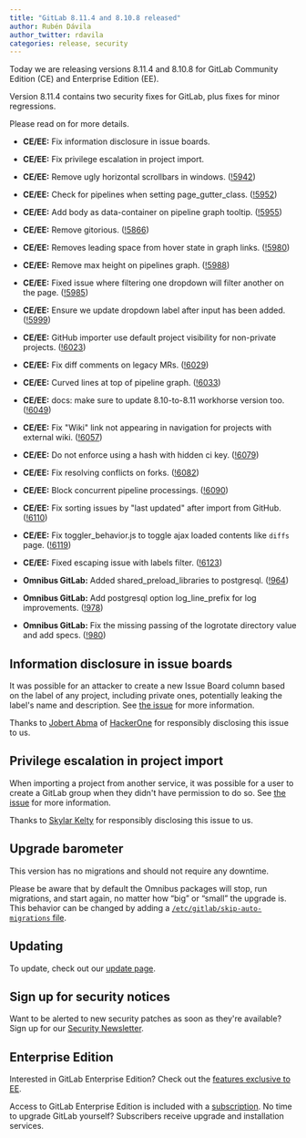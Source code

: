 ```yaml
---
title: "GitLab 8.11.4 and 8.10.8 released"
author: Rubén Dávila
author_twitter: rdavila
categories: release, security
---
```


Today we are releasing versions 8.11.4 and 8.10.8 for GitLab Community
Edition (CE) and Enterprise Edition (EE).

Version 8.11.4 contains two security fixes for GitLab, plus fixes for minor
regressions.

Please read on for more details.

<!-- more -->

- **CE/EE:** Fix information disclosure in issue boards.
- **CE/EE:** Fix privilege escalation in project import.
- **CE/EE:** Remove ugly horizontal scrollbars in windows. ([!5942])
- **CE/EE:** Check for pipelines when setting page_gutter_class. ([!5952])
- **CE/EE:** Add body as data-container on pipeline graph tooltip. ([!5955])
- **CE/EE:** Remove gitorious. ([!5866])
- **CE/EE:** Removes leading space from hover state in graph links. ([!5980])
- **CE/EE:** Remove max height on pipelines graph. ([!5988])
- **CE/EE:** Fixed issue where filtering one dropdown will filter another on the page. ([!5985])
- **CE/EE:** Ensure we update dropdown label after input has been added. ([!5999])
- **CE/EE:** GitHub importer use default project visibility for non-private projects. ([!6023])
- **CE/EE:** Fix diff comments on legacy MRs. ([!6029])
- **CE/EE:** Curved lines at top of pipeline graph. ([!6033])
- **CE/EE:** docs: make sure to update 8.10-to-8.11 workhorse version too. ([!6049])
- **CE/EE:** Fix "Wiki" link not appearing in navigation for projects with external wiki. ([!6057])
- **CE/EE:** Do not enforce using a hash with hidden ci key. ([!6079])
- **CE/EE:** Fix resolving conflicts on forks. ([!6082])
- **CE/EE:** Block concurrent pipeline processings. ([!6090])
- **CE/EE:** Fix sorting issues by "last updated" after import from GitHub. ([!6110])
- **CE/EE:** Fix toggler_behavior.js to toggle ajax loaded contents like `diffs` page. ([!6119])
- **CE/EE:** Fixed escaping issue with labels filter. ([!6123])

- **Omnibus GitLab:** Added shared_preload_libraries to postgresql. ([!964])
- **Omnibus GitLab:** Add postgresql option log_line_prefix for log improvements. ([!978])
- **Omnibus GitLab:** Fix the missing passing of the logrotate directory value and add specs. ([!980])

[!5942]: https://gitlab.com/gitlab-org/gitlab-ce/merge_requests/5942
[!5952]: https://gitlab.com/gitlab-org/gitlab-ce/merge_requests/5952
[!5955]: https://gitlab.com/gitlab-org/gitlab-ce/merge_requests/5955
[!5866]: https://gitlab.com/gitlab-org/gitlab-ce/merge_requests/5866
[!5980]: https://gitlab.com/gitlab-org/gitlab-ce/merge_requests/5980
[!5988]: https://gitlab.com/gitlab-org/gitlab-ce/merge_requests/5988
[!5985]: https://gitlab.com/gitlab-org/gitlab-ce/merge_requests/5985
[!5999]: https://gitlab.com/gitlab-org/gitlab-ce/merge_requests/5999
[!6023]: https://gitlab.com/gitlab-org/gitlab-ce/merge_requests/6023
[!6029]: https://gitlab.com/gitlab-org/gitlab-ce/merge_requests/6029
[!6033]: https://gitlab.com/gitlab-org/gitlab-ce/merge_requests/6033
[!6049]: https://gitlab.com/gitlab-org/gitlab-ce/merge_requests/6049
[!6057]: https://gitlab.com/gitlab-org/gitlab-ce/merge_requests/6057
[!6079]: https://gitlab.com/gitlab-org/gitlab-ce/merge_requests/6079
[!6082]: https://gitlab.com/gitlab-org/gitlab-ce/merge_requests/6082
[!6090]: https://gitlab.com/gitlab-org/gitlab-ce/merge_requests/6090
[!6110]: https://gitlab.com/gitlab-org/gitlab-ce/merge_requests/6110
[!6119]: https://gitlab.com/gitlab-org/gitlab-ce/merge_requests/6119
[!6123]: https://gitlab.com/gitlab-org/gitlab-ce/merge_requests/6123

[!964]: https://gitlab.com/gitlab-org/omnibus-gitlab/merge_requests/964
[!978]: https://gitlab.com/gitlab-org/omnibus-gitlab/merge_requests/978
[!980]: https://gitlab.com/gitlab-org/omnibus-gitlab/merge_requests/980

## Information disclosure in issue boards

It was possible for an attacker to create a new Issue Board column based on the
label of any project, including private ones, potentially leaking the label's
name and description. See [the issue][21167] for more information.

Thanks to [Jobert Abma](https://twitter.com/jobertabma) of
[HackerOne](https://hackerone.com/jobert) for responsibly disclosing this issue
to us.

[21167]: https://gitlab.com/gitlab-org/gitlab-ce/issues/21167

## Privilege escalation in project import

When importing a project from another service, it was possible for a user to
create a GitLab group when they didn't have permission to do so. See [the
issue][21457] for more information.

Thanks to [Skylar Kelty](https://hackerone.com/skylarkelty) for responsibly
disclosing this issue to us.

[21457]: https://gitlab.com/gitlab-org/gitlab-ce/issues/21457

## Upgrade barometer

This version has no migrations and should not require any downtime.

Please be aware that by default the Omnibus packages will stop, run migrations,
and start again, no matter how “big” or “small” the upgrade is. This behavior
can be changed by adding a [`/etc/gitlab/skip-auto-migrations`
file](http://doc.gitlab.com/omnibus/update/README.html).

## Updating

To update, check out our [update page](https://about.gitlab.com/update/).

## Sign up for security notices

Want to be alerted to new security patches as soon as they're available? Sign up
for our [Security Newsletter](https://about.gitlab.com/contact/).

## Enterprise Edition

Interested in GitLab Enterprise Edition? Check out the [features exclusive to
EE](https://about.gitlab.com/features/#enterprise).

Access to GitLab Enterprise Edition is included with a [subscription](https://about.gitlab.com/pricing/).
No time to upgrade GitLab yourself? Subscribers receive upgrade and installation
services.
